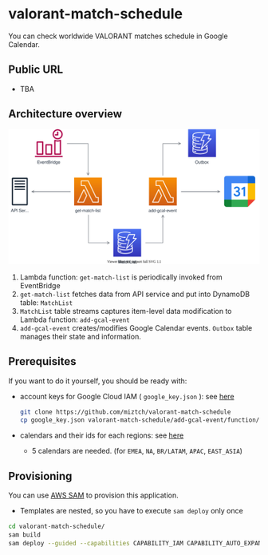 # valorant-match-schedule

You can check worldwide VALORANT matches schedule in Google Calendar.

## Public URL

- TBA

## Architecture overview
![architecture](image/valorant-match-schedule.drawio.svg)

1. Lambda function: `get-match-list` is periodically invoked from EventBridge
2. `get-match-list` fetches data from API service and put into DynamoDB table: `MatchList`
3. `MatchList` table streams captures item-level data modification to Lambda function: `add-gcal-event`
4. `add-gcal-event` creates/modifies Google Calendar events. `Outbox` table manages their state and information.

## Prerequisites

If you want to do it yourself, you should be ready with:
- account keys for Google Cloud IAM ( `google_key.json` ): see [here](https://cloud.google.com/iam/docs/creating-managing-service-account-keys)

    ```bash
    git clone https://github.com/miztch/valorant-match-schedule
    cp google_key.json valorant-match-schedule/add-gcal-event/function/google_key.json
    ```
- calendars and their ids for each regions: see [here](https://docs.simplecalendar.io/find-google-calendar-id/)
  - 5 calendars are needed. (for `EMEA`, `NA`, `BR/LATAM`, `APAC`, `EAST_ASIA`)

## Provisioning

You can use [AWS SAM](https://docs.aws.amazon.com/serverless-application-model/latest/developerguide/serverless-sam-cli-install.html) to provision this application.
- Templates are nested, so you have to execute `sam deploy` only once

```bash
cd valorant-match-schedule/
sam build
sam deploy --guided --capabilities CAPABILITY_IAM CAPABILITY_AUTO_EXPAND
```